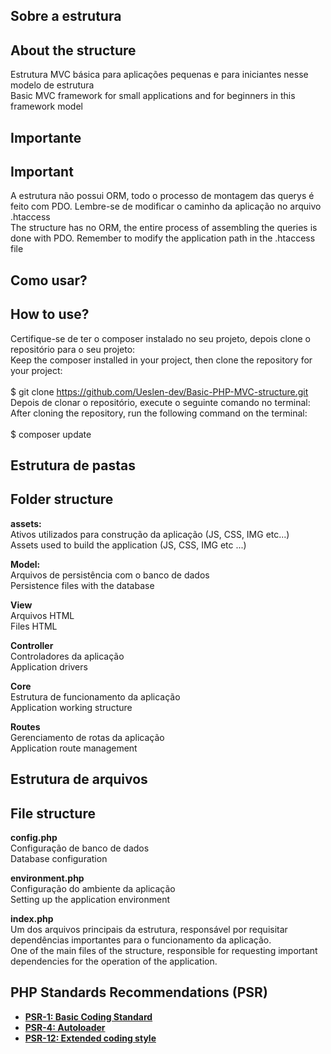## Sobre a estrutura
## About the structure
Estrutura MVC básica para aplicações pequenas e para iniciantes nesse modelo de estrutura<br/>
Basic MVC framework for small applications and for beginners in this framework model

## Importante
## Important
A estrutura não possui ORM, todo o processo de montagem das querys é feito com PDO.
Lembre-se de modificar o caminho da aplicação no arquivo .htaccess<br/>
The structure has no ORM, the entire process of assembling the queries is done with PDO.
Remember to modify the application path in the .htaccess file

## Como usar?
## How to use?
Certifique-se de ter o composer instalado no seu projeto, depois clone o repositório para o seu projeto:<br/>
Keep the composer installed in your project, then clone the repository for your project:<br/><br/>
$ git clone https://github.com/Ueslen-dev/Basic-PHP-MVC-structure.git<br/>
Depois de clonar o repositório, execute o seguinte comando no terminal:<br/>
After cloning the repository, run the following command on the terminal:<br/><br/>
$ composer update

## Estrutura de pastas
## Folder structure
<strong>assets:</strong><br/>
    Ativos utilizados para construção da aplicação (JS, CSS, IMG etc...)<br/>
    Assets used to build the application (JS, CSS, IMG etc ...)

<strong>Model:</strong><br/>
    Arquivos de persistência com o banco de dados<br/>
    Persistence files with the database

<strong>View</strong><br/>
    Arquivos HTML<br/>
    Files HTML

<strong>Controller</strong><br/>
    Controladores da aplicação<br/>
    Application drivers

<strong>Core</strong><br/>
    Estrutura de funcionamento da aplicação<br/>
    Application working structure

<strong>Routes</strong><br/>
    Gerenciamento de rotas da aplicação<br/>
    Application route management

## Estrutura de arquivos
## File structure
<strong>config.php</strong><br/>
    Configuração de banco de dados<br/>
    Database configuration

<strong>environment.php</strong><br/>
    Configuração do ambiente da aplicação<br/>
    Setting up the application environment

<strong>index.php</strong><br/>
    Um dos arquivos principais da estrutura, responsável por requisitar dependências importantes para o funcionamento da aplicação.<br/>
    One of the main files of the structure, responsible for requesting important dependencies for the operation of the application.
    
## PHP Standards Recommendations (PSR)
- **[PSR-1: Basic Coding Standard](https://www.php-fig.org/psr/psr-1/)**
- **[PSR-4: Autoloader](https://www.php-fig.org/psr/psr-4/)**
- **[PSR-12: Extended coding style](https://www.php-fig.org/psr/psr-12/)**


